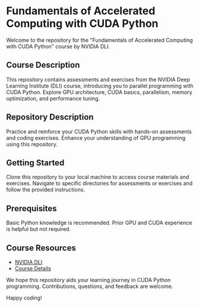 # Fundamentals of Accelerated Computing with CUDA Python

Welcome to the repository for the "Fundamentals of Accelerated Computing with CUDA Python" course by NVIDIA DLI.

## Course Description
This repository contains assessments and exercises from the NVIDIA Deep Learning Institute (DLI) course, introducing you to parallel programming with CUDA Python. Explore GPU architecture, CUDA basics, parallelism, memory optimization, and performance tuning.

## Repository Description
Practice and reinforce your CUDA Python skills with hands-on assessments and coding exercises. Enhance your understanding of GPU programming using this repository.

## Getting Started
Clone this repository to your local machine to access course materials and exercises. Navigate to specific directories for assessments or exercises and follow the provided instructions.

## Prerequisites
Basic Python knowledge is recommended. Prior GPU and CUDA experience is helpful but not required.

## Course Resources
- [NVIDIA DLI](https://www.nvidia.com/en-us/deep-learning-ai/education/)
- [Course Details](https://www.nvidia.com/en-us/training/courses/fundamentals-of-accelerated-computing-with-cuda-python/)

We hope this repository aids your learning journey in CUDA Python programming. Contributions, questions, and feedback are welcome.

Happy coding!
